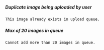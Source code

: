 ##### Duplicate image being uploaded by user
    This image already exists in upload queue.

##### Max of 20 images in queue 
    Cannot add more than 20 images in queue. 
